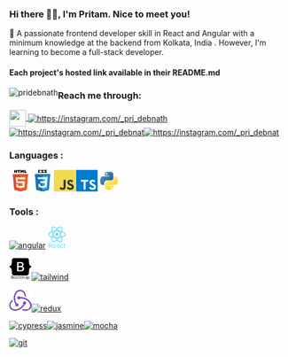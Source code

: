 

### Hi there 👋🏻, I'm Pritam. Nice to meet you!

:speech_balloon: A passionate frontend developer skill in React and Angular with a minimum knowledge at the backend from Kolkata, India . However, I'm learning to become a full-stack developer.


#### Each project's hosted link available in their README.md 




<!-- github trophy start-->
<!--
  <p align="left"> <a href="https://github.com/ryo-ma/github-profile-trophy"><img src="https://github-profile-trophy.vercel.app/?username=pridebnath" alt="pridebnath" /></a> </p>
  -->
<!-- github trophy end-->

  <!-- Most Used Languages start  -->
 <div style="display: block">
  <p><img align="left" src="https://github-readme-stats.vercel.app/api/top-langs?username=pridebnath&show_icons=true&locale=en&layout=compact" alt="pridebnath" /></p>
  </div>
  <!-- Most Used Languages end  -->
  <!-- social media start-->
  <h3 align="left">Reach me through:</h3><p align="left">
 <a href="https://pridebnath.github.io/portfolio" target="_blank">
<img align="center" src="https://encrypted-tbn0.gstatic.com/images?q=tbn:ANd9GcTvFihaWqPbgnHSU9OGfwnjoFR8P0rX1cffqg&usqp=CAU" height="30" width="30" />
</a><a href="https://instagram.com/https://instagram.com/_pri_debnath" target="_blank">
 <img align="center" src="https://raw.githubusercontent.com/rahuldkjain/github-profile-readme-generator/master/src/images/icons/Social/instagram.svg" alt="https://instagram.com/_pri_debnath" height="30" width="40" />
</a><a href="https://www.linkedin.com/in/pritam-debnath-762019239" target="blank"><img align="center" src="https://encrypted-tbn0.gstatic.com/images?q=tbn:ANd9GcRWjiYZ8L202MJ_vK9A-QBlOvd1hA2wsWzASQ&usqp=CAU" alt="https://instagram.com/_pri_debnat" height="30" width="30" /></a><a href="https://in.pinterest.com/PriDebnath/" target="blank"><img align="center" src="https://encrypted-tbn0.gstatic.com/images?q=tbn:ANd9GcSaLv206AEKhZHsb0zAg4Myf_YGyGi3AW6yxQ&usqp=CAU" alt="https://instagram.com/_pri_debnat" height="30" width="30" /></a>
  </p>
  <!-- social media end-->
  <!--  Languages start-->
  <div><h3 align="left">Languages :</h3><p align="left"><!-- HTML5 --><a href="https://www.w3.org/html/" target="_blank" rel="noreferrer"><img src="https://raw.githubusercontent.com/devicons/devicon/master/icons/html5/html5-original-wordmark.svg" alt="html5" width="40" height="40" /></a><!-- CSS3 --><a href="https://www.w3schools.com/css/" target="_blank" rel="noreferrer"><img src="https://raw.githubusercontent.com/devicons/devicon/master/icons/css3/css3-original-wordmark.svg" alt="css3" width="40" height="40" /></a><!-- JavaScript --><a href="https://developer.mozilla.org/en-US/docs/Web/JavaScript" target="_blank" rel="noreferrer"><img src="https://raw.githubusercontent.com/devicons/devicon/master/icons/javascript/javascript-original.svg" alt="javascript" width="40" height="40" /></a><!-- TypeScript --><a href="https://www.typescriptlang.org/" target="_blank" rel="noreferrer"><img src="https://raw.githubusercontent.com/devicons/devicon/master/icons/typescript/typescript-original.svg" alt="typescript" width="40" height="40" /></a><!-- Python --><a href="https://www.python.org" target="_blank" rel="noreferrer"><img src="https://raw.githubusercontent.com/devicons/devicon/master/icons/python/python-original.svg" alt="python" width="40" height="40" />
 </a></p>
  <!--  Languages end-->
  <!--  Tools start-->
  <h3 align="left">Tools : </h3>
  <!--  Tools end-->
  <p align="left"><!-- Angular--><a href="https://angular.io" target="_blank" rel="noreferrer">
 <img src="https://angular.io/assets/images/logos/angular/angular.svg" alt="angular" width="40" height="40" /></a><!-- React --><a href="https://reactjs.org/" target="_blank" rel="noreferrer"><img src="https://raw.githubusercontent.com/devicons/devicon/master/icons/react/react-original-wordmark.svg" alt="react" width="40" height="40" /></a></p>
  <!-- Css tools start -->
  <p align="left"><!-- Bootstrap --><a href="https://getbootstrap.com" target="_blank" rel="noreferrer"><img src="https://raw.githubusercontent.com/devicons/devicon/master/icons/bootstrap/bootstrap-plain-wordmark.svg" alt="bootstrap" width="40" height="40" /></a><!-- Tailwind CSS --><a href="https://tailwindcss.com/" target="_blank" rel="noreferrer"><img src="https://www.vectorlogo.zone/logos/tailwindcss/tailwindcss-icon.svg" alt="tailwind" width="40" height="40" /></a></p>
  <!-- Css tools end -->
  <!-- Js tools start -->
  <p align="left"><!-- Redux --><a href="https://redux.js.org" target="_blank" rel="noreferrer"><img src="https://raw.githubusercontent.com/devicons/devicon/master/icons/redux/redux-original.svg" alt="redux" width="40" height="40" /></a><!-- Rx Js --><a href="https://rxjs.dev/" target="_blank" rel="noreferrer"><img src="https://rxjs.dev/generated/images/marketing/home/Rx_Logo-512-512.png" alt="redux" width="40" height="40" /></a></p>
  <!-- Js tools end -->
  <!-- Testing start-->
  <p align="left"><!-- Cypress --><a href="https://www.cypress.io" target="_blank" rel="noreferrer"><img src="https://raw.githubusercontent.com/simple-icons/simple-icons/6e46ec1fc23b60c8fd0d2f2ff46db82e16dbd75f/icons/cypress.svg" alt="cypress" width="40" height="40" /></a><!-- Jasmine --><a href="https://jasmine.github.io/" target="_blank" rel="noreferrer"><img src="https://www.vectorlogo.zone/logos/jasmine/jasmine-icon.svg" alt="jasmine" width="40" height="40" /></a><!-- Mocha --><a href="https://mochajs.org" target="_blank" rel="noreferrer"><img src="https://www.vectorlogo.zone/logos/mochajs/mochajs-icon.svg" alt="mocha" width="40" height="40" /></a></p>
  <!-- Testing end -->
  <p align="left"><!-- Git -->
    <a href="https://git-scm.com/" target="_blank" rel="noreferrer"><img src="https://www.vectorlogo.zone/logos/git-scm/git-scm-icon.svg" alt="git" width="40" height="40" /></a>
  </p>
</div>
  <!-- GitHub stats start -->
  <!--
  <p>&nbsp;<img align="center" src="https://github-readme-stats.vercel.app/api?username=pridebnath&show_icons=true&locale=en" alt="pridebnath" /></p>
    -->
  <!-- GitHub stats end -->
  <!-- Contribution start -->
    <!--
  <p><img align="center" src="https://github-readme-streak-stats.herokuapp.com/?user=pridebnath&" alt="pridebnath" /></p>
    -->
  <!-- Contribution end -->



<!---
PriDebnath/PriDebnath is a ✨ special ✨ repository because its `README.md` (this file) appears on your GitHub profile.
You can click the Preview link to take a look at your changes.
--->
